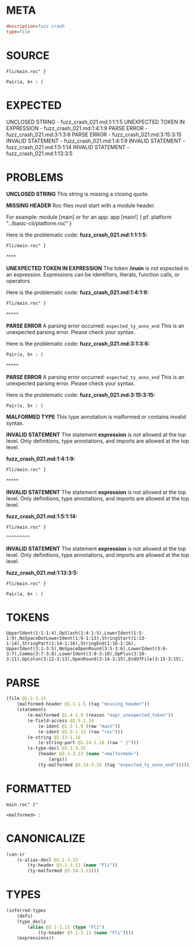 # META
~~~ini
description=fuzz crash
type=file
~~~
# SOURCE
~~~roc
Fli/main.roc" }

Pair(a, b+ : (
~~~
# EXPECTED
UNCLOSED STRING - fuzz_crash_021.md:1:1:1:5
UNEXPECTED TOKEN IN EXPRESSION - fuzz_crash_021.md:1:4:1:9
PARSE ERROR - fuzz_crash_021.md:3:1:3:6
PARSE ERROR - fuzz_crash_021.md:3:15:3:15
INVALID STATEMENT - fuzz_crash_021.md:1:4:1:9
INVALID STATEMENT - fuzz_crash_021.md:1:5:1:14
INVALID STATEMENT - fuzz_crash_021.md:1:13:3:5
# PROBLEMS
**UNCLOSED STRING**
This string is missing a closing quote.

**MISSING HEADER**
Roc files must start with a module header.

For example:
        module [main]
or for an app:
        app [main!] { pf: platform "../basic-cli/platform.roc" }

Here is the problematic code:
**fuzz_crash_021.md:1:1:1:5:**
```roc
Fli/main.roc" }
```
^^^^


**UNEXPECTED TOKEN IN EXPRESSION**
The token **/main** is not expected in an expression.
Expressions can be identifiers, literals, function calls, or operators.

Here is the problematic code:
**fuzz_crash_021.md:1:4:1:9:**
```roc
Fli/main.roc" }
```
   ^^^^^


**PARSE ERROR**
A parsing error occurred: `expected_ty_anno_end`
This is an unexpected parsing error. Please check your syntax.

Here is the problematic code:
**fuzz_crash_021.md:3:1:3:6:**
```roc
Pair(a, b+ : (
```
^^^^^


**PARSE ERROR**
A parsing error occurred: `expected_ty_anno_end`
This is an unexpected parsing error. Please check your syntax.

Here is the problematic code:
**fuzz_crash_021.md:3:15:3:15:**
```roc
Pair(a, b+ : (
```
              


**MALFORMED TYPE**
This type annotation is malformed or contains invalid syntax.

**INVALID STATEMENT**
The statement **expression** is not allowed at the top level.
Only definitions, type annotations, and imports are allowed at the top level.

**fuzz_crash_021.md:1:4:1:9:**
```roc
Fli/main.roc" }
```
   ^^^^^


**INVALID STATEMENT**
The statement **expression** is not allowed at the top level.
Only definitions, type annotations, and imports are allowed at the top level.

**fuzz_crash_021.md:1:5:1:14:**
```roc
Fli/main.roc" }
```
    ^^^^^^^^^


**INVALID STATEMENT**
The statement **expression** is not allowed at the top level.
Only definitions, type annotations, and imports are allowed at the top level.

**fuzz_crash_021.md:1:13:3:5:**
```roc
Fli/main.roc" }

Pair(a, b+ : (
```


# TOKENS
~~~zig
UpperIdent(1:1-1:4),OpSlash(1:4-1:5),LowerIdent(1:5-1:9),NoSpaceDotLowerIdent(1:9-1:13),StringStart(1:13-1:14),StringPart(1:14-1:16),StringEnd(1:16-1:16),
UpperIdent(3:1-3:5),NoSpaceOpenRound(3:5-3:6),LowerIdent(3:6-3:7),Comma(3:7-3:8),LowerIdent(3:9-3:10),OpPlus(3:10-3:11),OpColon(3:12-3:13),OpenRound(3:14-3:15),EndOfFile(3:15-3:15),
~~~
# PARSE
~~~clojure
(file @1.1-3.15
	(malformed-header @1.1-1.5 (tag "missing_header"))
	(statements
		(e-malformed @1.4-1.9 (reason "expr_unexpected_token"))
		(e-field-access @1.5-1.14
			(e-ident @1.5-1.9 (raw "main"))
			(e-ident @1.9-1.13 (raw "roc")))
		(e-string @1.13-1.16
			(e-string-part @1.14-1.16 (raw " }")))
		(s-type-decl @3.1-3.15
			(header @3.1-3.13 (name "<malformed>")
				(args))
			(ty-malformed @3.14-3.15 (tag "expected_ty_anno_end")))))
~~~
# FORMATTED
~~~roc
main.roc" }"

<malformed> : 
~~~
# CANONICALIZE
~~~clojure
(can-ir
	(s-alias-decl @3.1-3.15
		(ty-header @3.1-3.13 (name "Fli"))
		(ty-malformed @3.14-3.15)))
~~~
# TYPES
~~~clojure
(inferred-types
	(defs)
	(type_decls
		(alias @3.1-3.15 (type "Fli")
			(ty-header @3.1-3.13 (name "Fli"))))
	(expressions))
~~~
